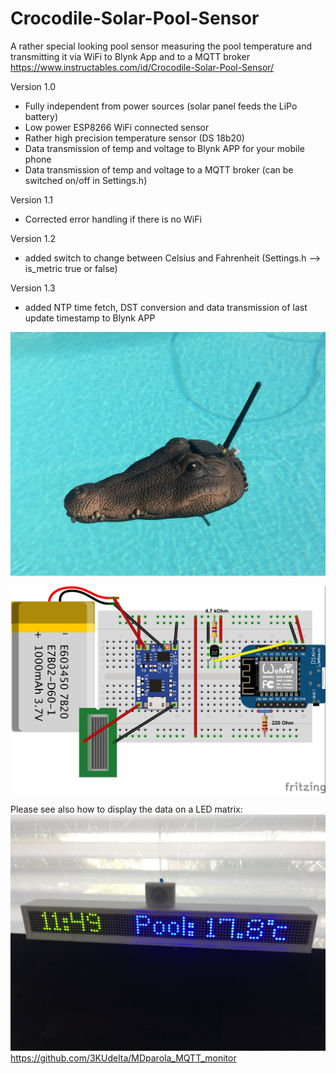# Crocodile-Solar-Pool-Sensor
A rather special looking pool sensor measuring the pool temperature and transmitting it via WiFi to Blynk App and to a MQTT broker
https://www.instructables.com/id/Crocodile-Solar-Pool-Sensor/

Version 1.0
- Fully independent from power sources (solar panel feeds the LiPo battery)
- Low power ESP8266 WiFi connected sensor
- Rather high precision temperature sensor (DS 18b20)
- Data transmission of temp and voltage to Blynk APP for your mobile phone
- Data transmission of temp and voltage to a MQTT broker (can be switched on/off in Settings.h)

Version 1.1
- Corrected error handling if there is no WiFi

Version 1.2
- added switch to change between Celsius and Fahrenheit (Settings.h --> is_metric true or false)

Version 1.3
- added NTP time fetch, DST conversion and data transmission of last update timestamp to Blynk APP

[![Crocodile Solar Pool Sensor](https://github.com/3KUdelta/Crocodile-Solar-Pool-Sensor/blob/master/Pool_Croc.jpg)](https://github.com/3KUdelta/Crocodile-Solar-Pool-Sensor)

[![Crocodile Solar Pool Sensor](https://github.com/3KUdelta/Crocodile-Solar-Pool-Sensor/blob/master/Pool_Sensor.jpg)](https://github.com/3KUdelta/Crocodile-Solar-Pool-Sensor)

Please see also how to display the data on a LED matrix:
[![LED matrix MQTT monitor](https://github.com/3KUdelta/MDparola_MQTT_monitor/blob/master/pictures/IMG_3180.JPG)](https://github.com/3KUdelta/MDparola_MQTT_monitor)
https://github.com/3KUdelta/MDparola_MQTT_monitor
